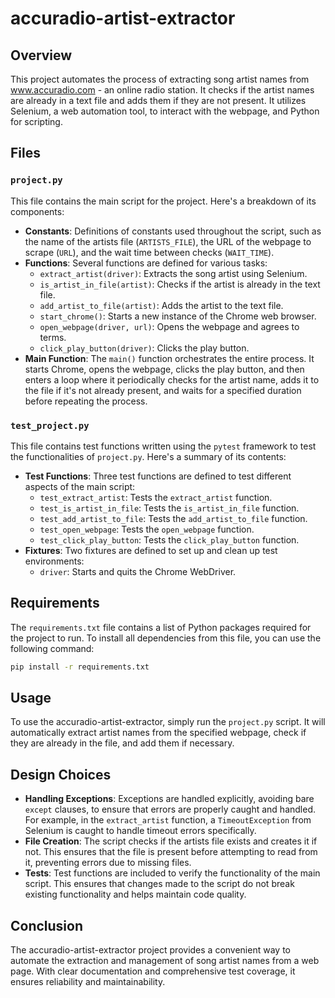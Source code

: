 # accuradio-artist-extractor

## Overview
This project automates the process of extracting song artist names from www.accuradio.com - an online radio station. It checks if the artist names are already in a text file and adds them if they are not present. It utilizes Selenium, a web automation tool, to interact with the webpage, and Python for scripting.
## Files

### `project.py`
This file contains the main script for the project. Here's a breakdown of its components:

- **Constants**: Definitions of constants used throughout the script, such as the name of the artists file (`ARTISTS_FILE`), the URL of the webpage to scrape (`URL`), and the wait time between checks (`WAIT_TIME`).
- **Functions**: Several functions are defined for various tasks:
  - `extract_artist(driver)`: Extracts the song artist using Selenium.
  - `is_artist_in_file(artist)`: Checks if the artist is already in the text file.
  - `add_artist_to_file(artist)`: Adds the artist to the text file.
  - `start_chrome()`: Starts a new instance of the Chrome web browser.
  - `open_webpage(driver, url)`: Opens the webpage and agrees to terms.
  - `click_play_button(driver)`: Clicks the play button.
- **Main Function**: The `main()` function orchestrates the entire process. It starts Chrome, opens the webpage, clicks the play button, and then enters a loop where it periodically checks for the artist name, adds it to the file if it's not already present, and waits for a specified duration before repeating the process.

### `test_project.py`
This file contains test functions written using the `pytest` framework to test the functionalities of `project.py`. Here's a summary of its contents:
- **Test Functions**: Three test functions are defined to test different aspects of the main script:
  - `test_extract_artist`: Tests the `extract_artist` function.
  - `test_is_artist_in_file`: Tests the `is_artist_in_file` function.
  - `test_add_artist_to_file`: Tests the `add_artist_to_file` function.
  - `test_open_webpage`: Tests the `open_webpage` function.
  - `test_click_play_button`: Tests the `click_play_button` function.
- **Fixtures**: Two fixtures are defined to set up and clean up test environments:
  - `driver`: Starts and quits the Chrome WebDriver.

## Requirements
The `requirements.txt` file contains a list of Python packages required for the project to run. To install all dependencies from this file, you can use the following command:
```bash
pip install -r requirements.txt
```

## Usage
To use the accuradio-artist-extractor, simply run the `project.py` script. It will automatically extract artist names from the specified webpage, check if they are already in the file, and add them if necessary.

## Design Choices
- **Handling Exceptions**: Exceptions are handled explicitly, avoiding bare `except` clauses, to ensure that errors are properly caught and handled. For example, in the `extract_artist` function, a `TimeoutException` from Selenium is caught to handle timeout errors specifically.
- **File Creation**: The script checks if the artists file exists and creates it if not. This ensures that the file is present before attempting to read from it, preventing errors due to missing files.
- **Tests**: Test functions are included to verify the functionality of the main script. This ensures that changes made to the script do not break existing functionality and helps maintain code quality.

## Conclusion
The accuradio-artist-extractor project provides a convenient way to automate the extraction and management of song artist names from a web page. With clear documentation and comprehensive test coverage, it ensures reliability and maintainability.